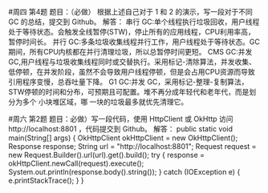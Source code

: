 #周四 第4题
 题目：（必做） 根据上述自己对于 1 和 2 的演示，写一段对于不同 GC 的总结，提交到 Github。
 解答：
 串行 GC:单个线程执行垃圾回收，用户线程处于等待状态。会触发全线暂停(STW)，停止所有的应用线程，CPU利用率高，暂停时间长。
 并行 GC:多条垃圾收集线程并行工作，用户线程处于等待状态。GC期间，所有CPU内核都在并行清理垃圾，所以总暂停时间更短。
 CMS GC:并发 GC,用户线程与垃圾收集线程同时或交替执行。采用标记-清除算法，并发收集、低停顿，在并发阶段，虽然不会导致用户线程停顿，但是会占用CPU资源而导致引用程序变慢，总吞吐量下降。
 G1 GC:并发 GC，采用标记-整理-复制算法，STW停顿的时间和分布，可预期且可配置。堆不再分成年轻代和老年代，而是划分为多个 小块堆区域，哪 一块的垃圾最多就优先清理它。
 
#周六 第2题
 题目：必做）写一段代码，使用 HttpClient 或 OkHttp 访问 http://localhost:8801 ，代码提交到 Github。
 解答：
 public static void main(String[] args) {
         OkHttpClient okHttpClient = new OkHttpClient();
         Response response;
         String url = "http://localhost:8801";
         Request request = new Request.Builder().url(url).get().build();
         try {
             response = okHttpClient.newCall(request).execute();
             System.out.println(response.body().string());
         } catch (IOException e) {
             e.printStackTrace();
         }
     }